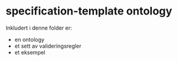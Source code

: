 # specification-template ontology

Inkludert i denne folder er:
 - en ontology
 - et sett av valideringsregler
 - et eksempel
